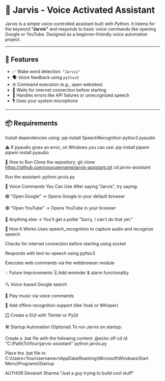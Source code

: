 # 🧠 Jarvis - Voice Activated Assistant

Jarvis is a simple voice-controlled assistant built with Python. It listens for the keyword **"Jarvis"** and responds to basic voice commands like opening Google or YouTube. Designed as a beginner-friendly voice automation project.

---

## 🎯 Features

- ✅ Wake word detection: `"Jarvis"`
- 🗣️ Voice feedback using `pyttsx3`
- 🌐 Command execution (e.g., open websites)
- 🔌 Waits for internet connection before starting
- 🧠 Handles errors like API failures or unrecognized speech
- 🎙️ Uses your system microphone

---

## 📦 Requirements

Install dependencies using:
pip install SpeechRecognition pyttsx3 pyaudio

⚠️ If pyaudio gives an error, on Windows you can use:
pip install pipwin
pipwin install pyaudio

🚀 How to Run
Clone the repository:
git clone https://github.com/yourusername/jarvis-assistant.git
cd jarvis-assistant

Run the assistant:
python jarvis.py

🎤 Voice Commands You Can Use
After saying "Jarvis", try saying:

🟢 "Open Google" → Opens Google in your default browser

🟢 "Open YouTube" → Opens YouTube in your browser

🔴 Anything else → You’ll get a polite “Sorry, I can't do that yet.”

🔧 How It Works
Uses speech_recognition to capture audio and recognize speech

Checks for internet connection before starting using socket

Responds with text-to-speech using pyttsx3

Executes web commands via the webbrowser module

💡 Future Improvements
🗓️ Add reminder & alarm functionality

🔍 Voice-based Google search

🎵 Play music via voice commands

🤖 Add offline recognition support (like Vosk or Whisper)

🪟 Create a GUI with Tkinter or PyQt

🛠️ Startup Automation (Optional)
To run Jarvis on startup:

Create a .bat file with the following content:
@echo off
cd /d "C:\Path\To\Your\jarvis-assistant"
python jarvis.py

Place the .bat file in:
C:\Users\<YourUsername>\AppData\Roaming\Microsoft\Windows\Start Menu\Programs\Startup

AUTHOR
Devansh Sharma
"Just a guy trying to build cool stuff"
